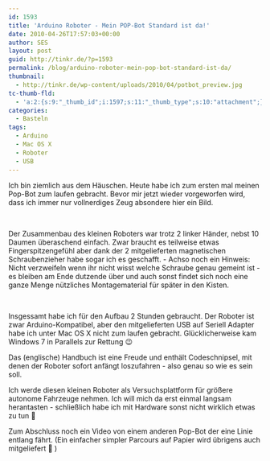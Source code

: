 ```yaml
---
id: 1593
title: 'Arduino Roboter - Mein POP-Bot Standard ist da!'
date: 2010-04-26T17:57:03+00:00
author: SES
layout: post
guid: http://tinkr.de/?p=1593
permalink: /blog/arduino-roboter-mein-pop-bot-standard-ist-da/
thumbnail:
  - http://tinkr.de/wp-content/uploads/2010/04/potbot_preview.jpg
tc-thumb-fld:
  - 'a:2:{s:9:"_thumb_id";i:1597;s:11:"_thumb_type";s:10:"attachment";}'
categories:
  - Basteln
tags:
  - Arduino
  - Mac OS X
  - Roboter
  - USB
---
```

Ich bin ziemlich aus dem Häuschen. Heute habe ich zum ersten mal meinen Pop-Bot zum laufen gebracht. Bevor mir jetzt wieder vorgeworfen wird, dass ich immer nur vollnerdiges Zeug absondere hier ein Bild.

<img loading="lazy"  title="pop-bot" src="/assets/2010/04/pop-bot.jpg" alt=""   srcset="/assets/2010/04/pop-bot.jpg 606w, /assets/2010/04/pop-bot-300x225.jpg 300w" sizes="(max-width: 606px) 100vw, 606px" />

Der Zusammenbau des kleinen Roboters war trotz 2 linker Händer, nebst 10 Daumen überaschend einfach. Zwar braucht es teilweise etwas Fingerspitzengefühl aber dank der 2 mitgelieferten magnetischen Schraubenzieher habe sogar ich es geschafft. - Achso noch ein Hinweis: Nicht verzweifeln wenn ihr nicht wisst welche Schraube genau gemeint ist - es bleiben am Ende dutzende über und auch sonst findet sich noch eine ganze Menge nützliches Montagematerial für später in den Kisten.

<img loading="lazy" src="/assets/2010/04/IMG_0340.jpg" alt="" title="IMG_0340"    srcset="/assets/2010/04/IMG_0340.jpg 606w, /assets/2010/04/IMG_0340-300x225.jpg 300w" sizes="(max-width: 606px) 100vw, 606px" />

Insgessamt habe ich für den Aufbau 2 Stunden gebraucht. Der Roboter ist zwar Arduino-Kompatibel, aber den mitgelieferten USB auf Seriell Adapter habe ich unter Mac OS X nicht zum laufen gebracht. Glücklicherweise kam Windows 7 in Parallels zur Rettung 😉

Das (englische) Handbuch ist eine Freude und enthält Codeschnipsel, mit denen der Roboter sofort anfängt loszufahren - also genau so wie es sein soll.

Ich werde diesen kleinen Roboter als Versuchsplattform für größere autonome Fahrzeuge nehmen. Ich will mich da erst einmal langsam herantasten - schließlich habe ich mit Hardware sonst nicht wirklich etwas zu tun 🙂

Zum Abschluss noch ein Video von einem anderen Pop-Bot der eine Linie entlang fährt. (Ein einfacher simpler Parcours auf Papier wird übrigens auch mitgeliefert 🙂 )
